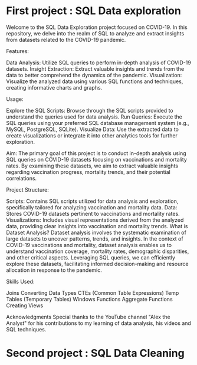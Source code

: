 # First project : SQL Data exploration 
Welcome to the SQL Data Exploration project focused on COVID-19. In this repository, we delve into the realm of SQL to analyze and extract insights from datasets related to the COVID-19 pandemic.

Features:

Data Analysis: Utilize SQL queries to perform in-depth analysis of COVID-19 datasets.
Insight Extraction: Extract valuable insights and trends from the data to better comprehend the dynamics of the pandemic.
Visualization: Visualize the analyzed data using various SQL functions and techniques, creating informative charts and graphs.

Usage:

Explore the SQL Scripts:
Browse through the SQL scripts provided to understand the queries used for data analysis.
Run Queries:
Execute the SQL queries using your preferred SQL database management system (e.g., MySQL, PostgreSQL, SQLite).
Visualize Data:
Use the extracted data to create visualizations or integrate it into other analytics tools for further exploration.


Aim:
The primary goal of this project is to conduct in-depth analysis using SQL queries on COVID-19 datasets focusing on vaccinations and mortality rates. By examining these datasets, we aim to extract valuable insights regarding vaccination progress, mortality trends, and their potential correlations.

Project Structure:

Scripts: Contains SQL scripts utilized for data analysis and exploration, specifically tailored for analyzing vaccination and mortality data.
Data: Stores COVID-19 datasets pertinent to vaccinations and mortality rates.
Visualizations: Includes visual representations derived from the analyzed data, providing clear insights into vaccination and mortality trends.
What is Dataset Analysis?
Dataset analysis involves the systematic examination of large datasets to uncover patterns, trends, and insights. In the context of COVID-19 vaccinations and mortality, dataset analysis enables us to understand vaccination coverage, mortality rates, demographic disparities, and other critical aspects. Leveraging SQL queries, we can efficiently explore these datasets, facilitating informed decision-making and resource allocation in response to the pandemic.

Skills Used:

Joins
Converting Data Types
CTEs (Common Table Expressions)
Temp Tables (Temporary Tables)
Windows Functions
Aggregate Functions
Creating Views

Acknowledgments
Special thanks to the YouTube channel "Alex the Analyst" for his contributions to my learning of data analysis, his videos and SQL techniques.

# Second project : SQL Data Cleaning 
